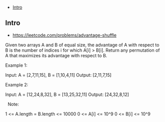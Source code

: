 - [Intro](#intro)

## Intro

- https://leetcode.com/problems/advantage-shuffle

Given two arrays A and B of equal size, the advantage of A with respect to B is the number of indices i for which A[i] > B[i].
Return any permutation of A that maximizes its advantage with respect to B.
 

Example 1:

Input: A = [2,7,11,15], B = [1,10,4,11]
Output: [2,11,7,15]


Example 2:

Input: A = [12,24,8,32], B = [13,25,32,11]
Output: [24,32,8,12]

 
Note:

1 <= A.length = B.length <= 10000
0 <= A[i] <= 10^9
0 <= B[i] <= 10^9




